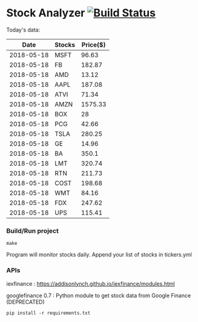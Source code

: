 # Stock Analyzer [![Build Status](https://travis-ci.org/ogoyal/StockAnalyzer.svg?branch=master)](https://travis-ci.org/ogoyal/StockAnalyzer)

Today's data:

| Date| Stocks| Price($) | 
| --- | --- | ---  | 
| 2018-05-18| MSFT| 96.63 | 
| 2018-05-18| FB| 182.87 | 
| 2018-05-18| AMD| 13.12 | 
| 2018-05-18| AAPL| 187.08 | 
| 2018-05-18| ATVI| 71.34 | 
| 2018-05-18| AMZN| 1575.33 | 
| 2018-05-18| BOX| 28 | 
| 2018-05-18| PCG| 42.66 | 
| 2018-05-18| TSLA| 280.25 | 
| 2018-05-18| GE| 14.96 | 
| 2018-05-18| BA| 350.1 | 
| 2018-05-18| LMT| 320.74 | 
| 2018-05-18| RTN| 211.73 | 
| 2018-05-18| COST| 198.68 | 
| 2018-05-18| WMT| 84.16 | 
| 2018-05-18| FDX| 247.62 | 
| 2018-05-18| UPS| 115.41 | 

### Build/Run project

```
make
```

Program will monitor stocks daily. Append your list of stocks in tickers.yml

### APIs
iexfinance : https://addisonlynch.github.io/iexfinance/modules.html

googlefinance 0.7 : Python module to get stock data from Google Finance (DEPRECATED)

```
pip install -r requirements.txt
```
